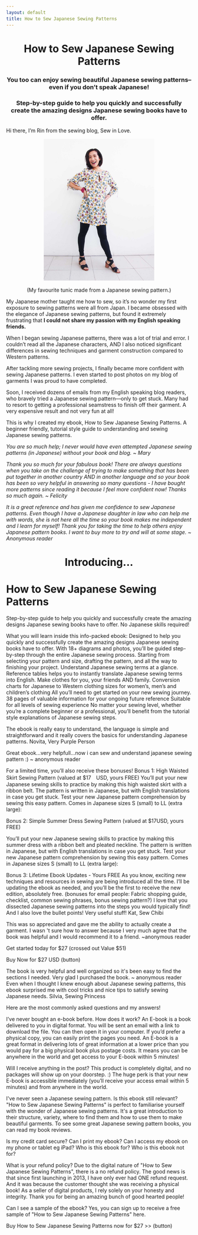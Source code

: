 ```yaml
---
layout: default
title: How to Sew Japanese Sewing Patterns
---
```

# <center>How to Sew Japanese Sewing Patterns</center>

### <center>You too can enjoy sewing beautiful Japanese sewing patterns–even if you don’t speak Japanese!</center>

### <center>Step-by-step guide to help you quickly and successfully create the amazing designs Japanese sewing books have to offer.</center>

Hi there, I’m Rin from the sewing blog, Sew in Love.
<p align="center">
  <img src="/img/tunic-dress-sewing-pattern-3.jpg"" width="300px"/></p>
<p align="center">(My favourite tunic made from a Japanese sewing pattern.)<p align="center">

My Japanese mother taught me how to sew, so it’s no wonder my first exposure to sewing patterns were all from Japan. I became obsessed with the elegance of Japanese sewing patterns, but found it extremely frustrating that **I could not share my passion with my English speaking friends.** 

When I began sewing Japanese patterns, there was a lot of trial and error. I couldn’t read all the Japanese characters, AND I also noticed significant differences in sewing techniques and garment construction compared to Western patterns. 

After tackling more sewing projects, I finally became more confident with sewing Japanese patterns. I even started to post photos on my blog of garments I was proud to have completed. 

Soon, I received dozens of emails from my English speaking blog readers, who bravely tried a Japanese sewing pattern––only to get stuck. Many had to resort to getting a professional seamstress to finish off their garment. A very expensive result and not very fun at all!

This is why I created my ebook, How to Sew Japanese Sewing Patterns. A beginner friendly, tutorial style guide to understanding and sewing Japanese sewing patterns.

*You are so much help; I never would have even attempted Japanese sewing patterns (in Japanese) without your book and blog. ~ Mary*

*Thank you so much for your fabulous book! There are always questions when you take on the challenge of trying to make something that has been put together in another country AND in another language and so your book has been so very helpful in answering so many questions - I have bought more patterns since reading it because I feel more confident now! Thanks so much again.
~ Felicity*

*It is a great reference and has given me confidence to sew Japanese patterns. Even though I have a Japanese daughter in law who can help me with words, she is not here all the time so your book makes me independent and I learn for myself!
Thank you for taking the time to help others enjoy Japanese pattern books. I want to buy more to try and will at some stage.
~ Anonymous reader*

# <center>Introducing...
# How to Sew Japanese Sewing Patterns</center>

Step-by-step guide to help you quickly and successfully create the amazing designs Japanese sewing books have to offer. No Japanese skills required!


What you will learn inside this info-packed ebook:
Designed to help you quickly and successfully create the amazing designs Japanese sewing books have to offer.
With 18+ diagrams and photos, you’ll be guided step-by-step through the entire Japanese sewing process. Starting from selecting your pattern and size, drafting the pattern, and all the way to finishing your project.
Understand Japanese sewing terms at a glance.
Reference tables helps you to instantly translate Japanese sewing terms into English.
Make clothes for you, your friends AND family.
Conversion charts for Japanese to Western clothing sizes for women’s, men’s and children’s clothing
All you’ll need to get started on your new sewing journey.
38 pages of valuable information for your ongoing future reference
Suitable for all levels of sewing experience
No matter your sewing level, whether you’re a complete beginner or a professional, you’ll benefit from the tutorial style explanations of Japanese sewing steps. 

The ebook is really easy to understand, the language is simple and straightforward and it really covers the basics for understanding Japanese patterns.
Novita, Very Purple Person

Great ebook...very helpfull...now i can sew and understand japanese sewing pattern :) ~ anonymous reader

For a limited time, you’ll also receive these bonuses!
Bonus 1: High Waisted Skirt Sewing Pattern (valued at $17　USD, yours FREE)
You’ll put your new Japanese sewing skills to practice by making this high waisted skirt with a ribbon belt.
The pattern is written in Japanese, but with English translations in case you get stuck.
Test your new Japanese pattern comprehension by sewing this easy pattern.
Comes in Japanese sizes S (small) to LL (extra large):

Bonus 2: Simple Summer Dress Sewing Pattern (valued at $17USD, yours FREE)

You’ll put your new Japanese sewing skills to practice by making this summer dress with a ribbon belt and pleated neckline.
The pattern is written in Japanese, but with English translations in case you get stuck.
Test your new Japanese pattern comprehension by sewing this easy pattern.
Comes in Japanese sizes S (small) to LL (extra large):

Bonus 3: Lifetime Ebook Updates - Yours FREE
As you know, exciting new techniques and resources in sewing are being introduced all the time. I’ll be updating the ebook as needed, and you’ll be the first to receive the new edition, absolutely free. 
(bonuses for email people: Fabric shopping guide, checklist, common sewing phrases, bonus sewing pattern?)
I love that you dissected Japanese sewing patterns into the steps you would typically find! And I also love the bullet points! Very useful stuff!
Kat, Sew Chibi

This was so appreciated and gave me the ability to actually create a garment. I wasn 't sure how to answer because I very much agree that the book was helpful and I would recommend it to a friend.
~anonymous reader

Get started today for $27 (crossed out Value $51)


Buy Now for $27 USD (button)


The book is very helpful and well organized so it's been easy to find the sections I needed.  Very glad I purchased the book. ~ anonymous reader
Even when I thought I knew enough about Japanese sewing patterns, this ebook surprised me with cool tricks and nice tips to satisfy sewing Japanese needs.
Silvia, Sewing Princess

Here are the most commonly asked questions and my answers! 

I’ve never bought an e-book before. How does it work?
An E-book is a book delivered to you in digital format. You will be sent an email with a link to download the file. You can then open it in your computer. If you’d prefer a physical copy, you can easily print the pages you need. 
An E-book is a great format in delivering lots of great information at a lower price than you would pay for a big physical book plus postage costs. It means you can be anywhere in the world and get access to your E-book within 5 minutes!

Will I receive anything in the post?
This product is completely digital, and no packages will show up on your doorstep. :) The huge perk is that your new E-book is accessible immediately (you’ll receive your access email within 5 minutes) and from anywhere in the world.

I've never seen a Japanese sewing pattern. Is this ebook still relevant?
"How to Sew Japanese Sewing Patterns" is perfect to familiarise yourself with the wonder of Japanese sewing patterns. It's a great introduction to their structure, variety, where to find them and how to use them to make beautiful garments. To see some great Japanese sewing pattern books, you can read my book reviews.

Is my credit card secure?
Can I print my ebook?
Can I access my ebook on my phone or tablet eg iPad?
Who is this ebook for?
Who is this ebook not for?

What is your refund policy?
Due to the digital nature of "How to Sew Japanese Sewing Patterns", there is a no refund policy. The good news is that since first launching in 2013, I have only ever had ONE refund request. And it was because the customer thought she was receiving a physical book! 
As a seller of digital products, I rely solely on your honesty and integrity. Thank you for being an amazing bunch of good hearted people! 

Can I see a sample of the ebook?
Yes, you can sign up to receive a free sample of "How to Sew Japanese Sewing Patterns" here. 

Buy How to Sew Japanese Sewing Patterns now for $27 >>  (button)



 


